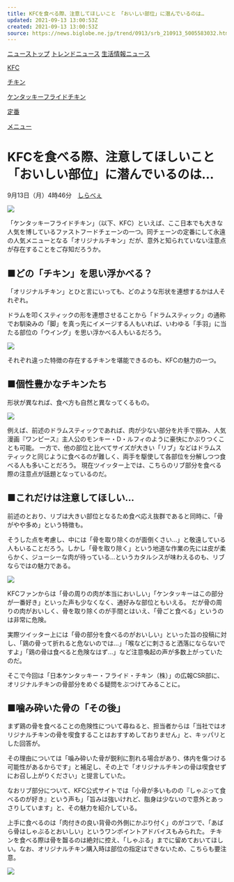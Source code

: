 ```yaml
---
title: KFCを食べる際、注意してほしいこと　「おいしい部位」に潜んでいるのは…
updated: 2021-09-13 13:00:53Z
created: 2021-09-13 13:00:53Z
source: https://news.biglobe.ne.jp/trend/0913/srb_210913_5005583032.html
---
```


[ニューストップ](https://news.biglobe.ne.jp/)
[トレンドニュース](https://news.biglobe.ne.jp/trend/)
[生活情報ニュース](https://news.biglobe.ne.jp/trend/life/)

[KFC](https://news.biglobe.ne.jp/list/042/469/KFC.html)

[チキン](https://news.biglobe.ne.jp/list/040/138/%E3%83%81%E3%82%AD%E3%83%B3.html)

[ケンタッキーフライドチキン](https://news.biglobe.ne.jp/list/000/711/%E3%82%B1%E3%83%B3%E3%82%BF%E3%83%83%E3%82%AD%E3%83%BC%E3%83%95%E3%83%A9%E3%82%A4%E3%83%89%E3%83%81%E3%82%AD%E3%83%B3.html)

[定番](https://news.biglobe.ne.jp/list/038/288/%E5%AE%9A%E7%95%AA.html)

[メニュー](https://news.biglobe.ne.jp/list/020/246/%E3%83%A1%E3%83%8B%E3%83%A5%E3%83%BC.html)

# KFCを食べる際、注意してほしいこと　「おいしい部位」に潜んでいるのは…

9月13日（月）4時46分　[しらべぇ](https://news.biglobe.ne.jp/provider/srb/)

![](https://img.sirabee.com/wp-content/uploads/2021/10/sirabee20210910KFC-600x400.jpg)

「ケンタッキーフライドチキン」（以下、KFC）といえば、ここ日本でも大きな人気を博しているファストフードチェーンの一つ。同チェーンの定番にして永遠の人気メニューとなる「オリジナルチキン」だが、意外と知られていない注意点が存在することをご存知だろうか。

## ■どの「チキン」を思い浮かべる？

「オリジナルチキン」とひと言にいっても、どのような形状を連想するかは人それぞれ。

ドラムを叩くスティックの形を連想させることから「ドラムスティック」の通称でお馴染みの「脚」を真っ先にイメージする人もいれば、いわゆる「手羽」に当たる部位の「ウイング」を思い浮かべる人もいるだろう。

![](https://img.sirabee.com/wp-content/uploads/2021/10/sirabee20210910KFC3-1200x800.jpg)

それぞれ違った特徴の存在するチキンを堪能できるのも、KFCの魅力の一つ。

## ■個性豊かなチキンたち

形状が異なれば、食べ方も自然と異なってくるもの。

![](https://img.sirabee.com/wp-content/uploads/2021/10/sirabee20210910KFC2-1200x800.jpg)

例えば、前述のドラムスティックであれば、肉が少ない部分を片手で掴み、人気漫画『ワンピース』主人公のモンキー・D・ルフィのように豪快にかぶりつくことも可能。
一方で、他の部位と比べてサイズが大きい「リブ」などはドラムスティックと同じように食べるのが難しく、両手を駆使して各部位を分解しつつ食べる人も多いことだろう。
現在ツイッター上では、こちらのリブ部分を食べる際の注意点が話題となっているのだ。

## ■これだけは注意してほしい…

前述のとおり、リブは大きい部位となるため食べ応え抜群であると同時に、「骨がやや多め」という特徴も。

そうした点を考慮し、中には「骨を取り除くのが面倒くさい…」と敬遠している人もいることだろう。しかし「骨を取り除く」という地道な作業の先には皮が柔らかく、ジューシーな肉が待っている…というカタルシスが味わえるのも、リブならではの魅力である。

![](https://img.sirabee.com/wp-content/uploads/2021/10/sirabee20210910KFC4-1200x800.jpg)

KFCファンからは「骨の周りの肉が本当においしい」「ケンタッキーはこの部分が一番好き」といった声も少なくなく、通好みな部位ともいえる。
だが骨の周りの肉がおいしく、骨を取り除くのが手間とはいえ、「骨ごと食べる」というのは非常に危険。

実際ツイッター上には「骨の部分を食べるのがおいしい」といった旨の投稿に対し、「鶏の骨って折れると危ないのでは…」「喉などに刺さると洒落にならないですよ」「鶏の骨は食べると危険なはず…」など注意喚起の声が多数上がっていたのだ。

そこで今回は「日本ケンタッキー・フライド・チキン（株）」の広報CSR部に、オリジナルチキンの骨部分をめぐる疑問をぶつけてみることに。

## ■噛み砕いた骨の「その後」

まず鶏の骨を食べることの危険性について尋ねると、担当者からは「当社ではオリジナルチキンの骨を喫食することはおすすめしておりません」と、キッパリとした回答が。

その理由については「噛み砕いた骨が鋭利に割れる場合があり、体内を傷つける可能性があるからです」と補足し、その上で「オリジナルチキンの骨は喫食せずにお召し上がりください」と提言していた。

なおリブ部分について、KFC公式サイトでは「小骨が多いものの『しゃぶって食べるのが好き』という声も」「旨みは強いけれど、脂身は少ないので意外とあっさりしています」と、その魅力を紹介している。

上手に食べるのは「肉付きの良い背骨の外側にかぶり付く」のがコツで、「あばら骨はしゃぶるとおいしい」というワンポイントアドバイスもみられた。
チキンを食べる際は骨を齧るのは絶対に控え、「しゃぶる」までに留めておいてほしい。なお、オリジナルチキン購入時は部位の指定はできないため、こちらも要注意。

 [![](https://news.biglobe.ne.jp/img/logo/logo_srb.png)](https://sirabee.com/)